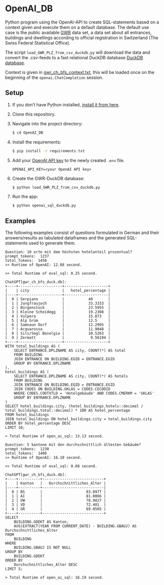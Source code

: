 # OpenAI_DB

Python program using the OpenAI-API to create SQL-statements based on a context given and execute them on a default database.
The default use case is the public available [GWR](https://www.housing-stat.ch/de/madd/public.html) data set, a data set
about all entrances, buildings and dwellings according to official registration in Switzerland (The Swiss Federal Statistical Office).

The script ``load_GWR_PLZ_from_csv_duckdb.py`` will download the data and convert the .csv-feeds to a fast relational 
DuckDB database [DuckDB database](https://duckdb.org/).

Context is given in [gwr_ch_bfs_context.txt](https://github.com/schiffma/OpenAI_DB/blob/main/data/gwr_ch_bfs_context.txt), this will be loaded once on the beginning of the ```openai.ChatCompletion``` session.

## Setup

1. If you don’t have Python installed, [install it from here](https://www.python.org/downloads/).

2. Clone this repository.

3. Navigate into the project directory:

   ```bash
   $ cd OpenAI_DB
   ```

4. Install the requirements:

   ```bash
   $ pip install -r requirements.txt
   ```

5. Add your [OpenAI API key](https://platform.openai.com/account/api-keys) to the newly created `.env` file.

   ```
   OPENAI_API_KEY=<your OpenAI API key>
   ```

6. Create the GWR-DuckDB database:

   ```bash
   $ python load_GWR_PLZ_from_csv_duckdb.py
   ```

7. Run the app:

   ```bash
   $ python openai_sql_duckdb.py
   ```
   
## Examples

The following examples consist of questions formulated in German and their answers/results as tabulated dataframes and the generated SQL-statements 
used to generate them.

```
Question: 10 orte mit dem höchsten hotelanteil prozentual?
prompt_tokens:  1237
total_tokens:  1458
>> Runtime of OpenAI: 12.88 second.

>> Total Runtime of eval_sql: 0.25 second.

ChatGPT[gwr_ch_bfs_duck.db]: 
+----+--------------------+--------------------+
|    | city               |   hotel_percentage |
|----+--------------------+--------------------|
|  0 | Serpiano           |           40       |
|  1 | Jungfraujoch       |           33.3333  |
|  2 | Bürgenstock        |           23.5955  |
|  3 | Kleine Scheidegg   |           19.2308  |
|  4 | Vulpera            |           15.873   |
|  5 | Alp Grüm           |           12.5     |
|  6 | Samnaun Dorf       |           12.2995  |
|  7 | Acquarossa         |           11.9048  |
|  8 | Sils/Segl Baselgia |           10.5263  |
|  9 | Zermatt            |            9.56194 |
+----+--------------------+--------------------+
WITH total_buildings AS (
    SELECT ENTRANCE.DPLZNAME AS city, COUNT(*) AS total
    FROM BUILDING
    JOIN ENTRANCE ON BUILDING.EGID = ENTRANCE.EGID
    GROUP BY ENTRANCE.DPLZNAME
),
hotel_buildings AS (
    SELECT ENTRANCE.DPLZNAME AS city, COUNT(*) AS hotels
    FROM BUILDING
    JOIN ENTRANCE ON BUILDING.EGID = ENTRANCE.EGID
    JOIN CODES ON BUILDING.GKLAS = CODES.CECODID
    WHERE CODES.CODTXTLD = 'Hotelgebäude' AND CODES.CMERKM = 'GKLAS'
    GROUP BY ENTRANCE.DPLZNAME
)
SELECT hotel_buildings.city, (hotel_buildings.hotels::decimal / total_buildings.total::decimal) * 100 AS hotel_percentage
FROM hotel_buildings
JOIN total_buildings ON hotel_buildings.city = total_buildings.city
ORDER BY hotel_percentage DESC
LIMIT 10;

> Total Runtime of open_ai_sql: 13.13 second.

Question: 5 kantone mit den durchschnittlich ältesten Gebäude?
prompt_tokens:  1230
total_tokens:  1480
>> Runtime of OpenAI: 16.10 second.

>> Total Runtime of eval_sql: 0.08 second.

ChatGPT[gwr_ch_bfs_duck.db]: 
+----+----------+----------------------------+
|    | Kanton   |   Durchschnittliches_Alter |
|----+----------+----------------------------|
|  0 | BS       |                    83.8977 |
|  1 | AI       |                    81.0066 |
|  2 | OW       |                    78.9827 |
|  3 | VD       |                    72.401  |
|  4 | GR       |                    69.0565 |
+----+----------+----------------------------+
SELECT 
    BUILDING.GDEKT AS Kanton, 
    AVG(EXTRACT(YEAR FROM CURRENT_DATE) - BUILDING.GBAUJ) AS Durchschnittliches_Alter
FROM 
    BUILDING
WHERE 
    BUILDING.GBAUJ IS NOT NULL
GROUP BY 
    BUILDING.GDEKT
ORDER BY 
    Durchschnittliches_Alter DESC
LIMIT 5;

> Total Runtime of open_ai_sql: 16.19 second.

```
